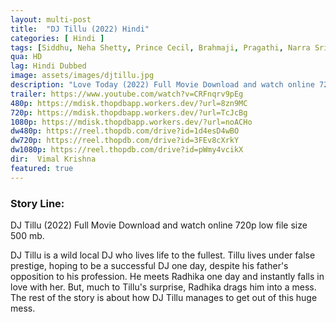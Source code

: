 ```yaml
---
layout: multi-post
title:  "DJ Tillu (2022) Hindi"
categories: [ Hindi ]
tags: [Siddhu, Neha Shetty, Prince Cecil, Brahmaji, Pragathi, Narra Srinivas]
qua: HD
lag: Hindi Dubbed
image: assets/images/djtillu.jpg
description: "Love Today (2022) Full Movie Download and watch online 720p low file size 500 mb."
trailer: https://www.youtube.com/watch?v=CRFnqrv9pEg
480p: https://mdisk.thopdbapp.workers.dev/?url=8zn9MC
720p: https://mdisk.thopdbapp.workers.dev/?url=TcJcBg
1080p: https://mdisk.thopdbapp.workers.dev/?url=noACHo
dw480p: https://reel.thopdb.com/drive?id=1d4esD4wBO
dw720p: https://reel.thopdb.com/drive?id=3FEv8cXrkY
dw1080p: https://reel.thopdb.com/drive?id=pWmy4vcikX
dir:  Vimal Krishna
featured: true
---
```


### Story Line:
DJ Tillu (2022) Full Movie Download and watch online 720p low file size 500 mb.

DJ Tillu is a wild local DJ who lives life to the fullest. Tillu lives under false prestige, hoping to be a successful DJ one day, despite his father's opposition to his profession. He meets Radhika one day and instantly falls in love with her. But, much to Tillu's surprise, Radhika drags him into a mess. The rest of the story is about how DJ Tillu manages to get out of this huge mess.